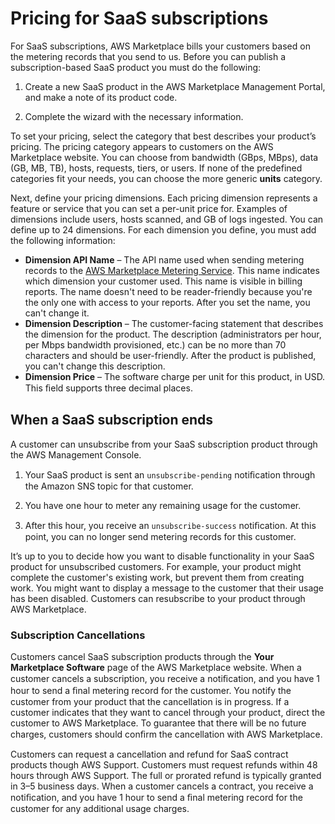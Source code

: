 # Pricing for SaaS subscriptions<a name="saas-subscriptions"></a>

For SaaS subscriptions, AWS Marketplace bills your customers based on the metering records that you send to us\. Before you can publish a subscription\-based SaaS product you must do the following:

1. Create a new SaaS product in the AWS Marketplace Management Portal, and make a note of its product code\.

1. Complete the wizard with the necessary information\.

To set your pricing, select the category that best describes your product’s pricing\. The pricing category appears to customers on the AWS Marketplace website\. You can choose from bandwidth \(GBps, MBps\), data \(GB, MB, TB\), hosts, requests, tiers, or users\. If none of the predefined categories fit your needs, you can choose the more generic **units** category\.

Next, define your pricing dimensions\. Each pricing dimension represents a feature or service that you can set a per\-unit price for\. Examples of dimensions include users, hosts scanned, and GB of logs ingested\. You can define up to 24 dimensions\. For each dimension you define, you must add the following information: 
+ **Dimension API Name** – The API name used when sending metering records to the [AWS Marketplace Metering Service](https://docs.aws.amazon.com/marketplacemetering/latest/APIReference/Welcome.html)\. This name indicates which dimension your customer used\. This name is visible in billing reports\. The name doesn't need to be reader\-friendly because you're the only one with access to your reports\. After you set the name, you can't change it\. 
+ **Dimension Description** – The customer\-facing statement that describes the dimension for the product\. The description \(administrators per hour, per Mbps bandwidth provisioned, etc\.\) can be no more than 70 characters and should be user\-friendly\. After the product is published, you can't change this description\. 
+ **Dimension Price** – The software charge per unit for this product, in USD\. This ﬁeld supports three decimal places\. 

## When a SaaS subscription ends<a name="saas-subscription-ends"></a>

 A customer can unsubscribe from your SaaS subscription product through the AWS Management Console\.

1.  Your SaaS product is sent an `unsubscribe-pending` notiﬁcation through the Amazon SNS topic for that customer\.

1.  You have one hour to meter any remaining usage for the customer\. 

1.  After this hour, you receive an `unsubscribe-success` notiﬁcation\. At this point, you can no longer send metering records for this customer\. 

 It’s up to you to decide how you want to disable functionality in your SaaS product for unsubscribed customers\. For example, your product might complete the customer's existing work, but prevent them from creating work\. You might want to display a message to the customer that their usage has been disabled\. Customers can resubscribe to your product through AWS Marketplace\. 

### Subscription Cancellations<a name="saas-subscription-cancellations"></a>

 Customers cancel SaaS subscription products through the **Your Marketplace Software** page of the AWS Marketplace website\. When a customer cancels a subscription, you receive a notiﬁcation, and you have 1 hour to send a ﬁnal metering record for the customer\. You notify the customer from your product that the cancellation is in progress\. If a customer indicates that they want to cancel through your product, direct the customer to AWS Marketplace\. To guarantee that there will be no future charges, customers should conﬁrm the cancellation with AWS Marketplace\. 

 Customers can request a cancellation and refund for SaaS contract products though AWS Support\. Customers must request refunds within 48 hours through AWS Support\. The full or prorated refund is typically granted in 3–5 business days\. When a customer cancels a contract, you receive a notiﬁcation, and you have 1 hour to send a ﬁnal metering record for the customer for any additional usage charges\. 